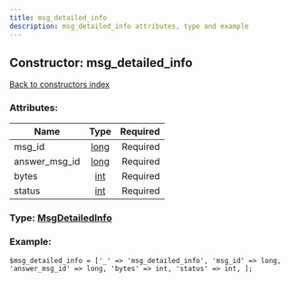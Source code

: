 ```yaml
---
title: msg_detailed_info
description: msg_detailed_info attributes, type and example
---
```

## Constructor: msg\_detailed\_info  
[Back to constructors index](index.md)



### Attributes:

| Name     |    Type       | Required |
|----------|:-------------:|---------:|
|msg\_id|[long](../types/long.md) | Required|
|answer\_msg\_id|[long](../types/long.md) | Required|
|bytes|[int](../types/int.md) | Required|
|status|[int](../types/int.md) | Required|



### Type: [MsgDetailedInfo](../types/MsgDetailedInfo.md)


### Example:

```
$msg_detailed_info = ['_' => 'msg_detailed_info', 'msg_id' => long, 'answer_msg_id' => long, 'bytes' => int, 'status' => int, ];
```